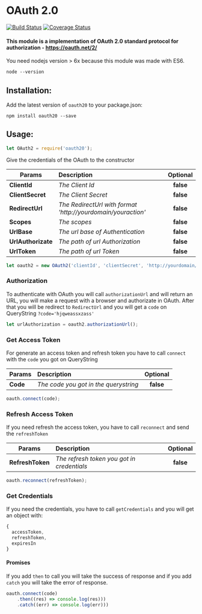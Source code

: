 # OAuth 2.0

[![Build Status](https://travis-ci.org/tnovas/oauth2.0.svg?branch=master)](https://travis-ci.org/tnovas/oauth2.0)
[![Coverage Status](https://coveralls.io/repos/github/tnovas/oauth2.0/badge.svg)](https://coveralls.io/github/tnovas/oauth2.0)

#### This module is a implementation of OAuth 2.0 standard protocol for authorization - https://oauth.net/2/

You need nodejs version > 6x because this module was made with ES6.
```
node --version
```

## Installation:
Add the latest version of `oauth20` to your package.json:
```
npm install oauth20 --save
```

## Usage:
```js
let OAuth2 = require('oauth20');
```

Give the credentials of the OAuth to the constructor

| Params       | Description     | Optional | 
| --------     |:---------------| :-----:|
| **ClientId**     | *The Client Id* | **false** |
| **ClientSecret** | *The Client Secret* | **false** |
| **RedirectUrl**  | *The RedirectUrl with format 'http://yourdomain/youraction'* | **false** |
| **Scopes**       | *The scopes* | **false** |
| **UrlBase**       | *The url base of Authentication* | **false** |
| **UrlAuthorizate** | *The path of url Authorization* | **false** |
| **UrlToken**       | *The path of url Token* | **false** |

```js
let oauth2 = new OAuth2('clientId', 'clientSecret', 'http://yourdomain/youraction', 'scopes', 'https://domain/oauth/', 'auth', 'token');
```

### Authorization
To authenticate with OAuth you will call `authorizationUrl` and will return an URL, you will make a request with a browser and authorizate in OAuth. After that you will be redirect to `RedirectUrl` and you will get a `code` on QueryString `?code='hjqweassxzass'`

```js
let urlAuthorization = oauth2.authorizationUrl();
```

### Get Access Token
For generate an access token and refresh token you have to call `connect` with the `code` you got on QueryString

| Params   | Description     | Optional | 
| -------- |:---------------| :-----:|
| **Code**  | *The code you got in the querystring* | **false** |

```js
oauth.connect(code);
```

### Refresh Access Token
If you need refresh the access token, you have to call `reconnect` and send the `refreshToken`

| Params   | Description     | Optional | 
| -------- |:---------------| :-----:|
| **RefreshToken**  | *The refresh token you got in credentials* | **false** |

```js
oauth.reconnect(refreshToken);
```

### Get Credentials
If you need the credentials, you have to call `getCredentials` and you will get an object with:

```js
{
  accessToken,
  refreshToken,
  expiresIn
}
```

#### Promises
If you add `then` to call you will take the success of response and if you add `catch` you will take the error of response.
```js
oauth.connect(code)
	.then((res) => console.log(res)))
	.catch((err) => console.log(err)))
```